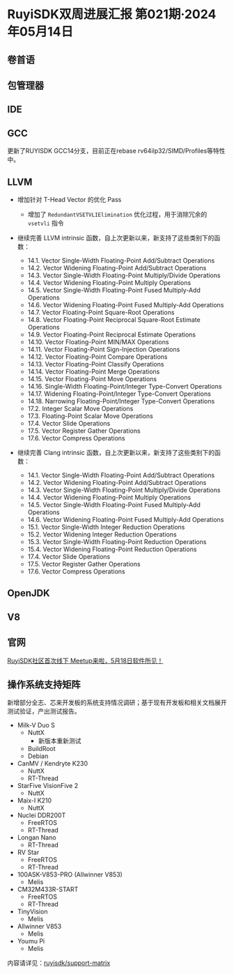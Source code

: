 # RuyiSDK双周进展汇报  第021期·2024年05月14日

## 卷首语

## 包管理器

## IDE

## GCC
更新了RUYISDK GCC14分支，目前正在rebase rv64ilp32/SIMD/Profiles等特性中。

## LLVM

- 增加针对 T-Head Vector 的优化 Pass
  - 增加了 `RedundantVSETVLIElimination` 优化过程，用于消除冗余的 `vsetvli` 指令

- 继续完善 LLVM intrinsic 函数，自上次更新以来，新支持了这些类别下的函数：
  - 14.1. Vector Single-Width Floating-Point Add/Subtract Operations
  - 14.2. Vector Widening Floating-Point Add/Subtract Operations
  - 14.3. Vector Single-Width Floating-Point Multiply/Divide Operations
  - 14.4. Vector Widening Floating-Point Multiply Operations
  - 14.5. Vector Single-Width Floating-Point Fused Multiply-Add Operations
  - 14.6. Vector Widening Floating-Point Fused Multiply-Add Operations
  - 14.7. Vector Floating-Point Square-Root Operations
  - 14.8. Vector Floating-Point Reciprocal Square-Root Estimate Operations
  - 14.9. Vector Floating-Point Reciprocal Estimate Operations
  - 14.10. Vector Floating-Point MIN/MAX Operations
  - 14.11. Vector Floating-Point Sign-Injection Operations
  - 14.12. Vector Floating-Point Compare Operations
  - 14.13. Vector Floating-Point Classify Operations
  - 14.14. Vector Floating-Point Merge Operations
  - 14.15. Vector Floating-Point Move Operations
  - 14.16. Single-Width Floating-Point/Integer Type-Convert Operations
  - 14.17. Widening Floating-Point/Integer Type-Convert Operations
  - 14.18. Narrowing Floating-Point/Integer Type-Convert Operations
  - 17.2. Integer Scalar Move Operations
  - 17.3. Floating-Point Scalar Move Operations
  - 17.4. Vector Slide Operations
  - 17.5. Vector Register Gather Operations
  - 17.6. Vector Compress Operations
- 继续完善 Clang intrinsic 函数，自上次更新以来，新支持了这些类别下的函数：
  - 14.1. Vector Single-Width Floating-Point Add/Subtract Operations
  - 14.2. Vector Widening Floating-Point Add/Subtract Operations
  - 14.3. Vector Single-Width Floating-Point Multiply/Divide Operations
  - 14.4. Vector Widening Floating-Point Multiply Operations
  - 14.5. Vector Single-Width Floating-Point Fused Multiply-Add Operations
  - 14.6. Vector Widening Floating-Point Fused Multiply-Add Operations
  - 15.1. Vector Single-Width Integer Reduction Operations
  - 15.2. Vector Widening Integer Reduction Operations
  - 15.3. Vector Single-Width Floating-Point Reduction Operations
  - 15.4. Vector Widening Floating-Point Reduction Operations
  - 17.4. Vector Slide Operations
  - 17.5. Vector Register Gather Operations
  - 17.6. Vector Compress Operations

## OpenJDK

## V8

## 官网
[RuyiSDK社区首次线下 Meetup来啦，5月18日软件所见！](https://mp.weixin.qq.com/s/NAWuUF4ggmmDvPvKkznkOw)

## 操作系统支持矩阵

新增部分全志、芯来开发板的系统支持情况调研；基于现有开发板和相关文档展开测试验证，产出测试报告。

- Milk-V Duo S 
    - NuttX
        - 新版本重新测试
    - BuildRoot
    - Debian
- CanMV / Kendryte K230
    - NuttX
    - RT-Thread
- StarFive VisionFive 2
    - NuttX
- Maix-I K210
    - NuttX
- Nuclei DDR200T
    - FreeRTOS
    - RT-Thread
- Longan Nano
    - RT-Thread
- RV Star
    - FreeRTOS
    - RT-Thread
- 100ASK-V853-PRO (Allwinner V853)
    - Melis
- CM32M433R-START
    - FreeRTOS
    - RT-Thread
- TinyVision
    - Melis
- Allwinner V853
    - Melis
- Youmu Pi
    - Melis

内容请详见：[ruyisdk/support-matrix](https://github.com/ruyisdk/support-matrix)
